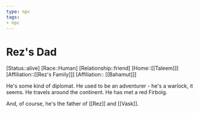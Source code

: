 ```yaml
---
type: npc
tags: 
- npc
---
```


# Rez's Dad
[Status::alive]
[Race::Human]
[Relationship::friend]
[Home::[[Taleem]]]
[Affiliation::[[Rez's Family]]]
[Affiliation:: [[Bahamut]]]

He's some kind of diplomat. He used to be an adventurer - he's a warlock, it seems. He travels around the continent. He has met a red Firbolg. 

And, of course, he's the father of [[Rez]] and [[Vask]]. 